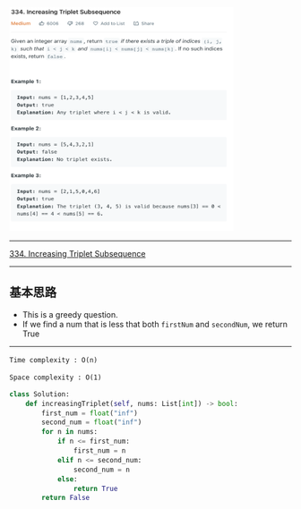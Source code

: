 <img src="2022-11-18-18-59-28.png" width="400" height="400"/>

___
[334. Increasing Triplet Subsequence](https://leetcode.com/problems/increasing-triplet-subsequence/)
___


## 基本思路
* This is a greedy question.
* If we find a num that is less that both `firstNum` and `secondNum`, we return True

___

`Time complexity : O(n)`

`Space complexity : O(1)`
```python
class Solution:
    def increasingTriplet(self, nums: List[int]) -> bool:
        first_num = float("inf")
        second_num = float("inf")
        for n in nums:
            if n <= first_num:
                first_num = n
            elif n <= second_num:
                second_num = n
            else:
                return True
        return False
```